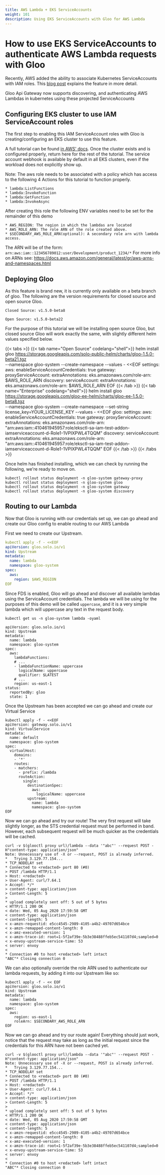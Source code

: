 ```yaml
---
title: AWS Lambda + EKS ServiceAccounts
weight: 101
description: Using EKS ServiceAccounts with Gloo for AWS Lambda
---
```


# How to use EKS ServiceAccounts to authenticate AWS Lambda requests with Gloo

Recently, AWS added the ability to associate Kubernetes ServiceAccounts with IAM roles.
This [blog post](https://aws.amazon.com/blogs/opensource/introducing-fine-grained-iam-roles-service-accounts/) 
explains the feature in more detail.

Gloo Api Gateway now supports discovering, and authenticating AWS Lambdas in kubernetes using 
these projected ServiceAccounts

## Configuring EKS cluster to use IAM ServiceAccount roles

The first step to enabling this IAM ServiceAccount roles with Gloo is creating/configuring an EKS
cluster to use this feature.

A full tutorial can be found [in AWS' docs](https://docs.aws.amazon.com/eks/latest/userguide/enable-iam-roles-for-service-accounts.html).
Once the cluster exists and is configured properly, return here for the rest of the tutorial. The service account 
webhook is available by default in all EKS clusters, even if the workload does not explicitly show up.

Note: The aws role needs to be associated with a policy which has access to the following 4
Actions for this tutorial to function properly.

    * lambda:ListFunctions
    * lambda:InvokeFunction
    * lambda:GetFunction
    * lambda:InvokeAsync

After creating this role the following ENV variables need to be set for the remainder of this demo

    * AWS_REGION: The region in which the lambdas are located
    * AWS_ROLE_ARN: The role ARN of the role created above.
    * $SECONDARY_AWS_ROLE_ARN(optional): A secondary role arn with lambda access.

The ARN will be of the form: `arn:aws:iam::123456789012:user/Development/product_1234/*`
For more info on ARNs see: https://docs.aws.amazon.com/general/latest/gr/aws-arns-and-namespaces.html


## Deploying Gloo

As this feature is brand new, it is currently only available on a beta branch of gloo. The following 
are the version requirements for closed source and open source Gloo.

    Closed Source: v1.5.0-beta8
    
    Open Source: v1.5.0-beta22

For the purpose of this tutorial we will be installing open source Gloo, but closed source Gloo 
will work exactly the same, with slightly different helm values specified below.

{{< tabs >}}
{{< tab name="Open Source" codelang="shell">}}
helm install gloo https://storage.googleapis.com/solo-public-helm/charts/gloo-1.5.0-beta21.tgz \
 --namespace gloo-system --create-namespace --values - <<EOF
settings:
  aws:
    enableServiceAccountCredentials: true
gateway:
  proxyServiceAccount:
    extraAnnotations:
      eks.amazonaws.com/role-arn: $AWS_ROLE_ARN
discovery:
  serviceAccount:
    extraAnnotations:
      eks.amazonaws.com/role-arn: $AWS_ROLE_ARN
EOF
{{< /tab >}}
{{< tab name="Enterprise" codelang="shell">}}
helm install gloo https://storage.googleapis.com/gloo-ee-helm/charts/gloo-ee-1.5.0-beta8.tgz \
 --namespace gloo-system --create-namespace --set-string license_key=YOUR_LICENSE_KEY --values - <<EOF
gloo:
  settings:
    aws:
      enableServiceAccountCredentials: true
  gateway:
    proxyServiceAccount:
      extraAnnotations:
        eks.amazonaws.com/role-arn: "arn:aws:iam::410461945957:role/eksctl-sa-iam-test-addon-iamserviceaccount-d-Role1-1VPIXPWL4TQQM"
  discovery:
    serviceAccount:
      extraAnnotations:
        eks.amazonaws.com/role-arn: "arn:aws:iam::410461945957:role/eksctl-sa-iam-test-addon-iamserviceaccount-d-Role1-1VPIXPWL4TQQM"
EOF
{{< /tab >}}
{{< /tabs >}}


Once helm has finished installing, which we can check by running the following, we're ready to move on.
```shell script
kubectl rollout status deployment -n gloo-system gateway-proxy
kubectl rollout status deployment -n gloo-system gloo
kubectl rollout status deployment -n gloo-system gateway
kubectl rollout status deployment -n gloo-system discovery
```


## Routing to our Lambda

Now that Gloo is running with our credentials set up, we can go ahead and create our Gloo config to 
enable routing to our AWS Lambda

First we need to create our Upstream.
```yaml
kubectl apply -f - <<EOF
apiVersion: gloo.solo.io/v1
kind: Upstream
metadata:
  name: lambda
  namespace: gloo-system
spec:
  aws:
    region: $AWS_REGION
EOF
```

Since FDS is enabled, Gloo will go ahead and discover all available lambdas using the ServicaAccount credentials. 
The lambda we will be using for the purposes of this demo will be called `uppercase`, and it is a very simple lambda
which will uppercase any text in the request body.
```shell script
kubectl get us -n gloo-system lambda -oyaml

apiVersion: gloo.solo.io/v1
kind: Upstream
metadata:
  name: lambda
  namespace: gloo-system
spec:
  aws:
    lambdaFunctions:
    # ...
    - lambdaFunctionName: uppercase
      logicalName: uppercase
      qualifier: $LATEST
    # ...
    region: us-east-1
status:
  reportedBy: gloo
  state: 1
```

Once the Upstream has been accepted we can go ahead and create our Virtual Service
```shell script
kubectl apply -f - <<EOF
apiVersion: gateway.solo.io/v1
kind: VirtualService
metadata:
  name: default
  namespace: gloo-system
spec:
  virtualHost:
    domains:
    - '*'
    routes:
    - matchers:
      - prefix: /lambda
      routeAction:
        single:
          destinationSpec:
            aws:
              logicalName: uppercase
          upstream:
            name: lambda
            namespace: gloo-system
EOF
```

Now we can go ahead and try our route! The very first request will take slightly longer, as the STS credential request 
must be performed in band. However, each subsequent request will be much quicker as the credentials will be cached.
```shell script
curl -v $(glooctl proxy url)/lambda --data '"abc"' --request POST -H"content-type: application/json"
Note: Unnecessary use of -X or --request, POST is already inferred.
*   Trying 3.129.77.154...
* TCP_NODELAY set
* Connected to <redacted> port 80 (#0)
> POST /lambda HTTP/1.1
> Host: <redacted>
> User-Agent: curl/7.64.1
> Accept: */*
> content-type: application/json
> Content-Length: 5
>
* upload completely sent off: 5 out of 5 bytes
< HTTP/1.1 200 OK
< date: Wed, 05 Aug 2020 17:59:58 GMT
< content-type: application/json
< content-length: 5
< x-amzn-requestid: e5cc4545-2989-4105-a4b2-49707d654bce
< x-amzn-remapped-content-length: 0
< x-amz-executed-version: 1
< x-amzn-trace-id: root=1-5f2af39e-5b3e38488ffeb5ec541107d4;sampled=0
< x-envoy-upstream-service-time: 53
< server: envoy
<
* Connection #0 to host <redacted> left intact
"ABC"* Closing connection 0
```

We can also optionally override the role ARN used to authenticate our lambda requests, by adding it into our Upstream
like so:
```shell script
kubectl apply -f - << EOF
apiVersion: gloo.solo.io/v1
kind: Upstream
metadata:
  name: lambda
  namespace: gloo-system
spec:
  aws:
    region: us-east-1
    roleArn: $SECONDARY_AWS_ROLE_ARN
EOF
```

Now we can go ahead and try our route again! Everything should just work, notice that the request may take as long as 
the initial request since the credentials for this ARN have not been cached yet.
```shell script
curl -v $(glooctl proxy url)/lambda --data '"abc"' --request POST -H"content-type: application/json"
Note: Unnecessary use of -X or --request, POST is already inferred.
*   Trying 3.129.77.154...
* TCP_NODELAY set
* Connected to <redacted> port 80 (#0)
> POST /lambda HTTP/1.1
> Host: <redacted>
> User-Agent: curl/7.64.1
> Accept: */*
> content-type: application/json
> Content-Length: 5
>
* upload completely sent off: 5 out of 5 bytes
< HTTP/1.1 200 OK
< date: Wed, 05 Aug 2020 17:59:58 GMT
< content-type: application/json
< content-length: 5
< x-amzn-requestid: e5cc4545-2989-4105-a4b2-49707d654bce
< x-amzn-remapped-content-length: 0
< x-amz-executed-version: 1
< x-amzn-trace-id: root=1-5f2af39e-5b3e38488ffeb5ec541107d4;sampled=0
< x-envoy-upstream-service-time: 53
< server: envoy
<
* Connection #0 to host <redacted> left intact
"ABC"* Closing connection 0
```

